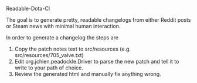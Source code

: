 Readable-Dota-Cl

The goal is to generate pretty, readable changelogs from either Reddit posts or Steam news with minimal human interaction.

In order to generate a changelog the steps are

1. Copy the patch notes text to src/resources (e.g. src/resources/705_valve.txt)
2. Edit org.jchien.peadockle.Driver to parse the new patch and tell it to write to your path of choice.
3. Review the generated html and manually fix anything wrong.
